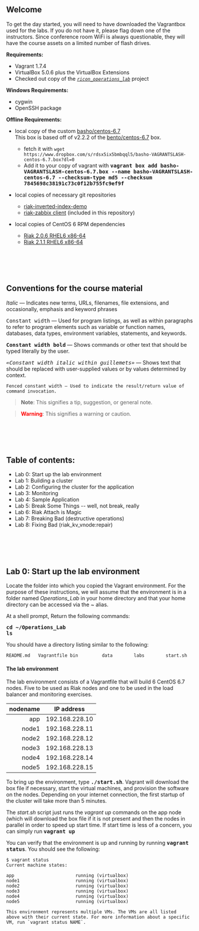 Welcome
----
To get the day started, you will need to have downloaded the Vagrantbox used for the labs.  If you do not have it, please flag down one of the instructors.  Since conference room WiFi is always questionable, they will have the course assets on a limited number of flash drives.

**Requirements:**

* Vagrant 1.7.4
* VirtualBox 5.0.6 plus the VirtualBox Extensions
* Checked out copy of the [*`ricon_operations_lab`*](http://github.com/basho-labs/ricon_operations_lab) project

**Windows Requirements:**

* cygwin
* OpenSSH package

**Offline Requirements:**

* local copy of the custom [basho/centos-6.7](https://www.dropbox.com/s/rdsx5ix5bmbqql5/basho-VAGRANTSLASH-centos-6.7.box?dl=0)  
    This box is based off of v2.2.2 of the [bento/centos-6.7](https://atlas.hashicorp.com/bento/boxes/centos-6.7) box.

    * fetch it with `wget https://www.dropbox.com/s/rdsx5ix5bmbqql5/basho-VAGRANTSLASH-centos-6.7.box?dl=0`
    * Add it to your copy of vagrant with **<span style="font-family:monospace">vagrant box add basho-VAGRANTSLASH-centos-6.7.box --name basho-VAGRANTSLASH-centos-6.7 --checksum-type md5 --checksum 7845698c38191c73c0f12b755fc9ef9f</span>**


* local copies of necessary git repositories

    * [riak-inverted-index-demo](https://github.com/drewkerrigan/riak-inverted-index-demo)
    * [riak-zabbix client](https://github.com/basho/riak-zabbix) (included in this repository)


* local copies of CentOS 6 RPM dependencies

    * [Riak 2.0.6 RHEL6 x86-64](http://s3.amazonaws.com/downloads.basho.com/riak/2.0/2.0.6/rhel/6/riak-2.0.6-1.el6.x86_64.rpm)
    * [Riak 2.1.1 RHEL6 x86-64](http://s3.amazonaws.com/downloads.basho.com/riak/2.1/2.1.1/rhel/6/riak-2.1.1-1.el6.x86_64.rpm)


<br /><br /><br />
Conventions for the course material
-----

*Italic* — Indicates new terms, URLs, filenames, file extensions, and occasionally, emphasis and keyword phrases

<span style="font-family:monospace">Constant width</span> — Used for program listings, as well as within paragraphs to refer to program elements such as variable or function names, databases, data types, environment variables, statements, and keywords.

**<span style="font-family:monospace">Constant width bold</span>** — Shows commands or other text that should be typed literally by the user.

*<span style="font-family:monospace">«Constant width italic within guillemets»</span>* —
Shows text that should be replaced with user-supplied values or by values determined by context.

```
Fenced constant width — Used to indicate the result/return value of
command invocation.
```

> **Note**: This signifies a tip, suggestion, or general note.  

<span style="display:none">---</span>

> **<span style="color:red">Warning</span>**: This signifies a warning or caution.

<br /><br /><br />
Table of contents:
-----

* Lab 0: Start up the lab environment
* Lab 1: Building a cluster
* Lab 2: Configuring the cluster for the application
* Lab 3: Monitoring
* Lab 4: Sample Application
* Lab 5: Break Some Things -- well, not break, really
* Lab 6: Riak Attach is Magic
* Lab 7: Breaking Bad (destructive operations)
* Lab 8: Fixing Bad (riak_kv_vnode:repair)


<br /><br /><br />
Lab 0: Start up the lab environment
---

Locate the folder into which you copied the Vagrant environment.  For the purpose of these instructions, we will assume that the environment is in a folder named *Operations_Lab* in your home directory and that your home directory can be accessed via the *~* alias.
 

At a shell prompt, Return the following commands:

**<span style="font-family:monospace">cd ~/Operations_Lab</span>**  
**<span style="font-family:monospace">ls</span>**

You should have a directory listing similar to the following:

```
README.md   Vagrantfile bin         data        labs        start.sh
```

#### The lab environment
The lab environment consists of a Vagrantfile that will build 6 CentOS 6.7 nodes.  Five to be used as Riak nodes and one to be used in the load balancer and monitoring exercises.

| nodename | IP address     |
| -------: | -------------- |
| app      | 192.168.228.10 |
| node1    | 192.168.228.11 |
| node2    | 192.168.228.12 |
| node3    | 192.168.228.13 |
| node4    | 192.168.228.14 |
| node5    | 192.168.228.15 |

To bring up the environment, type **<span style="font-family:monospace">./start.sh</span>**. Vagrant will download the box file if necessary, start the virtual machines, and provision the software on the nodes.  Depending on your internet connection, the first startup of the cluster will take more than 5 minutes.

The *start.sh* script just runs the *vagrant up* commands on the app node (which will download the box file if it is not present and then the nodes in parallel in order to speed up start time.  If start time is less of a concern, you can simply run **<span style="font-family:monospace">vagrant up</span>**

You can verify that the environment is up and running by running **<span style="font-family:monospace">vagrant status</span>**.  You should see the following:

```
$ vagrant status
Current machine states:

app                       running (virtualbox)
node1                     running (virtualbox)
node2                     running (virtualbox)
node3                     running (virtualbox)
node4                     running (virtualbox)
node5                     running (virtualbox)

This environment represents multiple VMs. The VMs are all listed
above with their current state. For more information about a specific
VM, run `vagrant status NAME`.
```

